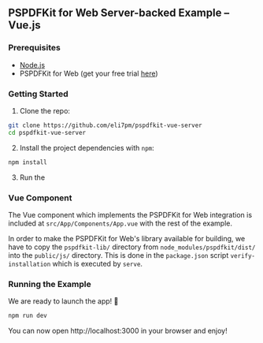 ## PSPDFKit for Web Server-backed Example – Vue.js

### Prerequisites

- [Node.js](http://nodejs.org/)
- PSPDFKit for Web (get your free trial [here](https://pspdfkit.com/try/))

### Getting Started

1. Clone the repo:

```bash
git clone https://github.com/eli7pm/pspdfkit-vue-server
cd pspdfkit-vue-server
```

2. Install the project dependencies with `npm`:

```bash
npm install
```

3. Run the
### Vue Component

The Vue component which implements the PSPDFKit for Web integration is included at `src/App/Components/App.vue` with the rest of the example.

In order to make the PSPDFKit for Web's library available for building, we have to copy the `pspdfkit-lib/` directory from `node_modules/pspdfkit/dist/` into the `public/js/` directory. This is done in the `package.json` script `verify-installation` which is executed by `serve`.

### Running the Example

We are ready to launch the app! 🎉

```bash
npm run dev
```

You can now open http://localhost:3000 in your browser and enjoy!
